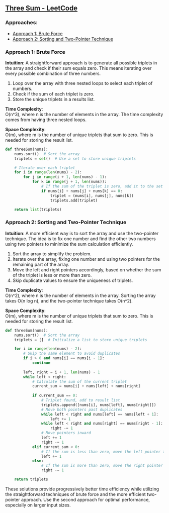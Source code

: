 ## [Three Sum - LeetCode](https://leetcode.com/problems/3sum/)

### Approaches:

- [Approach 1: Brute Force](#approach-1-brute-force)
- [Approach 2: Sorting and Two-Pointer Technique](#approach-2-sorting-and-two-pointer-technique)

### Approach 1: Brute Force

**Intuition**:
A straightforward approach is to generate all possible triplets in the array and check if their sum equals zero. This means iterating over every possible combination of three numbers.

1. Loop over the array with three nested loops to select each triplet of numbers.
2. Check if the sum of each triplet is zero.
3. Store the unique triplets in a results list.

**Time Complexity**:  
O(n^3), where n is the number of elements in the array. The time complexity comes from having three nested loops.

**Space Complexity**:  
O(m), where m is the number of unique triplets that sum to zero. This is needed for storing the result list.

```python
def threeSum(nums):
    nums.sort()  # Sort the array
    triplets = set()  # Use a set to store unique triplets

    # Iterate over each triplet
    for i in range(len(nums) - 2):
        for j in range(i + 1, len(nums) - 1):
            for k in range(j + 1, len(nums)):
                # If the sum of the triplet is zero, add it to the set
                if nums[i] + nums[j] + nums[k] == 0:
                    triplet = (nums[i], nums[j], nums[k])
                    triplets.add(triplet)

    return list(triplets)
```

### Approach 2: Sorting and Two-Pointer Technique

**Intuition**:
A more efficient way is to sort the array and use the two-pointer technique. The idea is to fix one number and find the other two numbers using two pointers to minimize the sum calculation efficiently.

1. Sort the array to simplify the problem.
2. Iterate over the array, fixing one number and using two pointers for the remaining part of the array.
3. Move the left and right pointers accordingly, based on whether the sum of the triplet is less or more than zero.
4. Skip duplicate values to ensure the uniqueness of triplets.

**Time Complexity**:  
O(n^2), where n is the number of elements in the array. Sorting the array takes O(n log n), and the two-pointer technique takes O(n^2).

**Space Complexity**:  
O(m), where m is the number of unique triplets that sum to zero. This is needed for storing the result list.

```python
def threeSum(nums):
    nums.sort()  # Sort the array
    triplets = []  # Initialize a list to store unique triplets

    for i in range(len(nums) - 2):
        # Skip the same element to avoid duplicates
        if i > 0 and nums[i] == nums[i - 1]:
            continue
        
        left, right = i + 1, len(nums) - 1
        while left < right:
            # Calculate the sum of the current triplet
            current_sum = nums[i] + nums[left] + nums[right]
            
            if current_sum == 0:
                # Triplet found, add to result list
                triplets.append([nums[i], nums[left], nums[right]])
                # Move both pointers past duplicates
                while left < right and nums[left] == nums[left + 1]:
                    left += 1
                while left < right and nums[right] == nums[right - 1]:
                    right -= 1
                # Move pointers inward
                left += 1
                right -= 1
            elif current_sum < 0:
                # If the sum is less than zero, move the left pointer to increase the sum
                left += 1
            else:
                # If the sum is more than zero, move the right pointer to decrease the sum
                right -= 1

    return triplets
```

These solutions provide progressively better time efficiency while utilizing the straightforward techniques of brute force and the more efficient two-pointer approach. Use the second approach for optimal performance, especially on larger input sizes.

